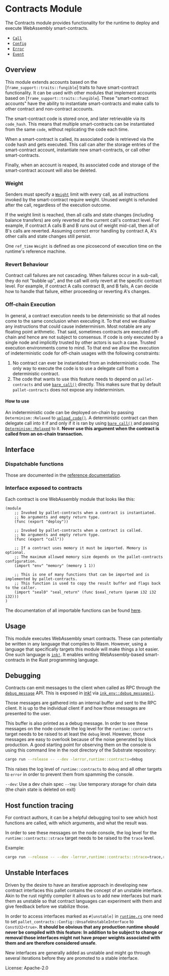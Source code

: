 # Contracts Module

The Contracts module provides functionality for the runtime to deploy and execute WebAssembly smart-contracts.

- [`Call`](https://paritytech.github.io/substrate/master/pallet_contracts/pallet/enum.Call.html)
- [`Config`](https://paritytech.github.io/substrate/master/pallet_contracts/pallet/trait.Config.html)
- [`Error`](https://paritytech.github.io/substrate/master/pallet_contracts/pallet/enum.Error.html)
- [`Event`](https://paritytech.github.io/substrate/master/pallet_contracts/pallet/enum.Event.html)

## Overview

This module extends accounts based on the [`frame_support::traits::fungible`] traits to have smart-contract
functionality. It can be used with other modules that implement accounts based on [`frame_support::traits::fungible`].
These "smart-contract accounts" have the ability to instantiate smart-contracts and make calls to other contract and
non-contract accounts.

The smart-contract code is stored once, and later retrievable via its `code_hash`. This means that multiple
smart-contracts can be instantiated from the same `code`, without replicating the code each time.

When a smart-contract is called, its associated code is retrieved via the code hash and gets executed. This call can
alter the storage entries of the smart-contract account, instantiate new smart-contracts, or call other smart-contracts.

Finally, when an account is reaped, its associated code and storage of the smart-contract account will also be deleted.

### Weight

Senders must specify a [`Weight`](https://paritytech.github.io/substrate/master/sp_weights/struct.Weight.html) limit
with every call, as all instructions invoked by the smart-contract require weight. Unused weight is refunded after the
call, regardless of the execution outcome.

If the weight limit is reached, then all calls and state changes (including balance transfers) are only reverted at the
current call's contract level. For example, if contract A calls B and B runs out of weight mid-call, then all of B's
calls are reverted. Assuming correct error handling by contract A, A's other calls and state changes still persist.

One `ref_time` `Weight` is defined as one picosecond of execution time on the runtime's reference machine.

### Revert Behaviour

Contract call failures are not cascading. When failures occur in a sub-call, they do not "bubble up", and the call will
only revert at the specific contract level. For example, if contract A calls contract B, and B fails, A can decide how
to handle that failure, either proceeding or reverting A's changes.

### Off-chain Execution

In general, a contract execution needs to be deterministic so that all nodes come to the same conclusion when executing
it. To that end we disallow any instructions that could cause indeterminism. Most notable are any floating point
arithmetic. That said, sometimes contracts are executed off-chain and hence are not subject to consensus. If code is
only executed by a single node and implicitly trusted by other actors is such a case. Trusted execution environments
come to mind. To that end we allow the execution of indeterministic code for off-chain usages with the following
constraints:

1. No contract can ever be instantiated from an indeterministic code. The only way to execute the code is to use a
delegate call from a deterministic contract.
2. The code that wants to use this feature needs to depend on `pallet-contracts` and use
[`bare_call()`](https://paritytech.github.io/substrate/master/pallet_contracts/pallet/struct.Pallet.html#method.bare_call)
directly. This makes sure that by default `pallet-contracts` does not expose any indeterminism.

#### How to use

An indeterministic code can be deployed on-chain by passing `Determinism::Relaxed` to
[`upload_code()`](https://paritytech.github.io/substrate/master/pallet_contracts/pallet/struct.Pallet.html#method.upload_code).
A deterministic contract can then delegate call into it if and only if it is ran by using
[`bare_call()`](https://paritytech.github.io/substrate/master/pallet_contracts/pallet/struct.Pallet.html#method.bare_call)
and passing
[`Determinism::Relaxed`](https://paritytech.github.io/substrate/master/pallet_contracts/enum.Determinism.html#variant.Relaxed)
to it. **Never use this argument when the contract is called from an on-chain transaction.**

## Interface

### Dispatchable functions

Those are documented in the [reference
documentation](https://paritytech.github.io/substrate/master/pallet_contracts/index.html#dispatchable-functions).

### Interface exposed to contracts

Each contract is one WebAssembly module that looks like this:

```wat
(module
    ;; Invoked by pallet-contracts when a contract is instantiated.
    ;; No arguments and empty return type.
    (func (export "deploy"))

    ;; Invoked by pallet-contracts when a contract is called.
    ;; No arguments and empty return type.
    (func (export "call"))

    ;; If a contract uses memory it must be imported. Memory is optional.
    ;; The maximum allowed memory size depends on the pallet-contracts configuration.
    (import "env" "memory" (memory 1 1))

    ;; This is one of many functions that can be imported and is implemented by pallet-contracts.
    ;; This function is used to copy the result buffer and flags back to the caller.
    (import "seal0" "seal_return" (func $seal_return (param i32 i32 i32)))
)
```

The documentation of all importable functions can be found
[here](https://paritytech.github.io/substrate/master/pallet_contracts/api_doc/trait.Current.html).

## Usage

This module executes WebAssembly smart contracts. These can potentially be written in any language that compiles to
Wasm. However, using a language that specifically targets this module will make things a lot easier. One such language
is [`ink!`](https://use.ink). It enables writing WebAssembly-based smart-contracts in the Rust programming language.

## Debugging

Contracts can emit messages to the client when called as RPC through the
[`debug_message`](https://paritytech.github.io/substrate/master/pallet_contracts/api_doc/trait.Current.html#tymethod.debug_message)
API. This is exposed in [ink!](https://use.ink) via
[`ink_env::debug_message()`](https://paritytech.github.io/ink/ink_env/fn.debug_message.html).

Those messages are gathered into an internal buffer and sent to the RPC client. It is up to the individual client if
and how those messages are presented to the user.

This buffer is also printed as a debug message. In order to see these messages on the node console the log level for the
`runtime::contracts` target needs to be raised to at least the `debug` level. However, those messages are easy to
overlook because of the noise generated by block production. A good starting point for observing them on the console is
using this command line in the root directory of the Substrate repository:

```bash
cargo run --release -- --dev -lerror,runtime::contracts=debug
```

This raises the log level of `runtime::contracts` to `debug` and all other targets to `error` in order to prevent them
from spamming the console.

`--dev`: Use a dev chain spec `--tmp`: Use temporary storage for chain data (the chain state is deleted on exit)

## Host function tracing

For contract authors, it can be a helpful debugging tool to see which host functions are called, with which arguments,
and what the result was.

In order to see these messages on the node console, the log level for the `runtime::contracts::strace` target needs to
be raised to the `trace` level.

Example:

```bash
cargo run --release -- --dev -lerror,runtime::contracts::strace=trace,runtime::contracts=debug
```

## Unstable Interfaces

Driven by the desire to have an iterative approach in developing new contract interfaces this pallet contains the
concept of an unstable interface. Akin to the rust nightly compiler it allows us to add new interfaces but mark them as
unstable so that contract languages can experiment with them and give feedback before we stabilize those.

In order to access interfaces marked as `#[unstable]` in [`runtime.rs`](src/wasm/runtime.rs) one need to set
`pallet_contracts::Config::UnsafeUnstableInterface` to `ConstU32<true>`. **It should be obvious that any production
runtime should never be compiled with this feature: In addition to be subject to change or removal those interfaces
might not have proper weights associated with them and are therefore considered unsafe**.

New interfaces are generally added as unstable and might go through several iterations before they are promoted to a
stable interface.

License: Apache-2.0




